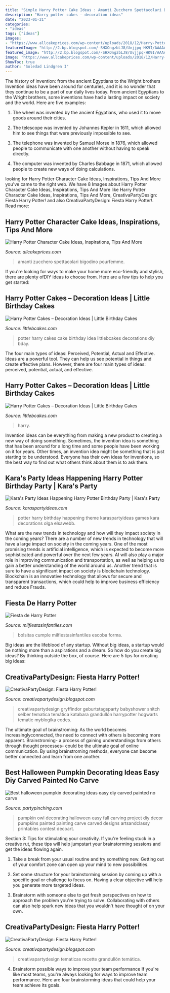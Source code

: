 ```yaml
---
title: "Simple Harry Potter Cake Ideas : Amanti Zucchero Spettacolari Bigodino Pourfemme"
description: "Harry potter cakes – decoration ideas"
date: "2023-01-21"
categories:
- "ideas"
tags: ["ideas"]
images:
- "https://www.allcakeprices.com/wp-content/uploads/2018/12/Harry-Potter-Cake.jpg"
featuredImage: "http://2.bp.blogspot.com/-SHXOngzbLJ8/Uvjjpq-HK9I/AAAAAAAAA58/l7o5_bNv5fs/s1600/Harry_Potter_10.jpg"
featured_image: "http://2.bp.blogspot.com/-SHXOngzbLJ8/Uvjjpq-HK9I/AAAAAAAAA58/l7o5_bNv5fs/s1600/Harry_Potter_10.jpg"
image: "https://www.allcakeprices.com/wp-content/uploads/2018/12/Harry-Potter-Cake.jpg"
ShowToc: true
author: "Soledad Lindgren I"
---
```



The history of invention: from the ancient Egyptians to the Wright brothers
Invention ideas have been around for centuries, and it is no wonder that they continue to be a part of our daily lives today. From ancient Egyptians to the Wright brothers, some inventions have had a lasting impact on society and the world. Here are five examples:
1) The wheel was invented by the ancient Egyptians, who used it to move goods around their cities.

2) The telescope was invented by Johannes Kepler in 1611, which allowed him to see things that were previously impossible to see.

3) The telephone was invented by Samuel Morse in 1876, which allowed people to communicate with one another without having to speak directly.

4) The computer was invented by Charles Babbage in 1871, which allowed people to create new ways of doing calculations.

	

		
looking for Harry Potter Character Cake Ideas, Inspirations, Tips And More you've came to the right web. We have 8 Images about Harry Potter Character Cake Ideas, Inspirations, Tips And More like Harry Potter Character Cake Ideas, Inspirations, Tips And More, CreativaPartyDesign: Fiesta Harry Potter! and also CreativaPartyDesign: Fiesta Harry Potter!. Read more:
		
    
## Harry Potter Character Cake Ideas, Inspirations, Tips And More

<img loading=lazy src="https://www.allcakeprices.com/wp-content/uploads/2018/12/Harry-Potter-Cake.jpg" onerror="this.onerror=null;this.src='https://tse2.mm.bing.net/th?id=OIP.jTT_-ih08_l_yilAgrO7xAHaE7&amp;pid=15.1';" alt="Harry Potter Character Cake Ideas, Inspirations, Tips And More">

_Source: allcakeprices.com_

>amanti zucchero spettacolari bigodino pourfemme. 

	

If you're looking for ways to make your home more eco-friendly and stylish, there are plenty ofDIY ideas to choose from. Here are a few tips to help you get started: 

    
## Harry Potter Cakes – Decoration Ideas | Little Birthday Cakes

<img loading=lazy src="http://www.littlebcakes.com/wp-content/uploads/2013/08/Harry-Potter-Birthday-Cake.jpg" onerror="this.onerror=null;this.src='https://tse4.mm.bing.net/th?id=OIP.ziKq9F4ua60x9o5gJdj-lQHaJ4&amp;pid=15.1';" alt="Harry Potter Cakes – Decoration Ideas | Little Birthday Cakes">

_Source: littlebcakes.com_

>potter harry cakes cake birthday idea littlebcakes decorations diy bday. 

	

The four main types of ideas: Perceived, Potential, Actual and Effective.
Ideas are a powerful tool. They can help us see potential in things and create effective plans. However, there are four main types of ideas: perceived, potential, actual, and effective.

    
## Harry Potter Cakes – Decoration Ideas | Little Birthday Cakes

<img loading=lazy src="https://www.littlebcakes.com/wp-content/uploads/2013/08/Harry-Potter-Cake-Decorations.jpg" onerror="this.onerror=null;this.src='https://tse4.mm.bing.net/th?id=OIP.ENizkB2SrDLyQwCmGUMhngHaFi&amp;pid=15.1';" alt="Harry Potter Cakes – Decoration Ideas | Little Birthday Cakes">

_Source: littlebcakes.com_

>harry. 

	

Invention ideas can be everything from making a new product to creating a new way of doing something. Sometimes, the invention idea is something that has been around for a long time and some people have been working on it for years. Other times, an invention idea might be something that is just starting to be understood. Everyone has their own ideas for inventions, so the best way to find out what others think about them is to ask them.

    
## Kara&#039;s Party Ideas Happening Harry Potter Birthday Party | Kara&#039;s Party

<img loading=lazy src="https://karaspartyideas.com/wp-content/uploads/2017/08/Happening-Harry-Potter-Birthday-Party-via-Karas-Party-Ideas-KarasPartyIdeas.com32.jpg" onerror="this.onerror=null;this.src='https://tse3.mm.bing.net/th?id=OIP.69AbFGyZau_-tVXhINofpgHaKF&amp;pid=15.1';" alt="Kara&#039;s Party Ideas Happening Harry Potter Birthday Party | Kara&#039;s Party">

_Source: karaspartyideas.com_

>potter harry birthday happening theme karaspartyideas games kara decorations olga elsawebb. 

	

What are the new trends in technology and how will they impact society in the coming years?
There are a number of new trends in technology that will have a large impact on society in the coming years. One of the most promising trends is artificial intelligence, which is expected to become more sophisticated and powerful over the next few years. AI will also play a major role in improving communication and transportation, as well as helping us to gain a better understanding of the world around us. Another trend that is sure to have a significant impact on society is blockchain technology. Blockchain is an innovative technology that allows for secure and transparent transactions, which could help to improve business efficiency and reduce Frauds.

    
## Fiesta De Harry Potter

<img loading=lazy src="https://mm.milfiestasinfantiles.com/uploads/2012/05/fiesta-harry-potter-pop-bolsas.jpg" onerror="this.onerror=null;this.src='https://tse4.mm.bing.net/th?id=OIP.CaG-B7LtvuSSHWOQXjDDIwHaGC&amp;pid=15.1';" alt="Fiesta de Harry Potter">

_Source: milfiestasinfantiles.com_

>bolsitas cumple milfiestasinfantiles escoba forma. 

	

Big ideas are the lifeblood of any startup. Without big ideas, a startup would be nothing more than a aspirations and a dream. So how do you create big ideas? By thinking outside the box, of course. Here are 5 tips for creating big ideas: 

    
## CreativaPartyDesign: Fiesta Harry Potter!

<img loading=lazy src="http://2.bp.blogspot.com/-7piLl9maSl0/UvjkB7VEWHI/AAAAAAAAA6M/6VrjrMFiC7w/s1600/Harry_Potter_09.jpg" onerror="this.onerror=null;this.src='https://tse4.mm.bing.net/th?id=OIP.ge1cyebD8HQhi6yJwZQTfAHaLz&amp;pid=15.1';" alt="CreativaPartyDesign: Fiesta Harry Potter!">

_Source: creativapartydesign.blogspot.com_

>creativapartydesign gryffindor geburtstagsparty babyshower snitch selber tematica temática katabara grandullón harrypotter hogwarts tematic myblogika codes. 

	

The ultimate goal of brainstroming:
As the world becomes increasinglyconnected, the need to connect with others is becoming more apparent. Brainstroming- a process of gaining understandings from others through thought processes- could be the ultimate goal of online communication. By using brainstroming methods, everyone can become better connected and learn from one another.

    
## Best Halloween Pumpkin Decorating Ideas Easy Diy Carved Painted No Carve

<img loading=lazy src="https://partypinching.com/wp-content/uploads/2018/09/80495eeec01b19a47b9ffe60f4dbdb0a.jpg" onerror="this.onerror=null;this.src='https://tse3.mm.bing.net/th?id=OIP.BgLSw8itkq6lzjOxuWuW2QHaLH&amp;pid=15.1';" alt="Best halloween pumpkin decorating ideas easy diy carved painted no carve">

_Source: partypinching.com_

>pumpkin owl decorating halloween easy fall carving project diy decor pumpkins painted painting carve carved designs artsandclassy printables contest decoart. 

	

Section 3: Tips for stimulating your creativity.
If you're feeling stuck in a creative rut, these tips will help jumpstart your brainstorming sessions and get the ideas flowing again.
1. Take a break from your usual routine and try something new. Getting out of your comfort zone can open up your mind to new possibilities.

2. Set some structure for your brainstorming session by coming up with a specific goal or challenge to focus on. Having a clear objective will help you generate more targeted ideas.

3. Brainstorm with someone else to get fresh perspectives on how to approach the problem you're trying to solve. Collaborating with others can also help spark new ideas that you wouldn't have thought of on your own.

    
## CreativaPartyDesign: Fiesta Harry Potter!

<img loading=lazy src="http://2.bp.blogspot.com/-SHXOngzbLJ8/Uvjjpq-HK9I/AAAAAAAAA58/l7o5_bNv5fs/s1600/Harry_Potter_10.jpg" onerror="this.onerror=null;this.src='https://tse1.mm.bing.net/th?id=OIP.SMcp1J8ceAkfn43VIUf1mAHaJL&amp;pid=15.1';" alt="CreativaPartyDesign: Fiesta Harry Potter!">

_Source: creativapartydesign.blogspot.com_

>creativapartydesign tematicas recette grandullón temática. 

	

4. Brainstorm possible ways to improve your team performance
If you're like most teams, you're always looking for ways to improve team performance. Here are four brainstorming ideas that could help your team achieve its goals.


